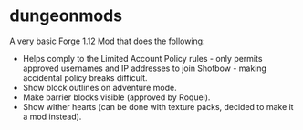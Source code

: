# dungeonmods

A very basic Forge 1.12 Mod that does the following:
- Helps comply to the Limited Account Policy rules - only permits approved usernames and IP addresses to join Shotbow - making accidental policy breaks difficult.
- Show block outlines on adventure mode.
- Make barrier blocks visible (approved by Roquel).
- Show wither hearts (can be done with texture packs, decided to make it a mod instead).
